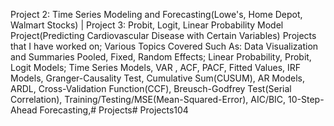 Project 2: Time Series Modeling and Forecasting(Lowe's, Home Depot, Walmart Stocks) | Project 3: Probit, Logit, Linear Probability Model Project(Predicting Cardiovascular Disease with Certain Variables)
Projects that I have worked on; Various Topics Covered Such As: Data Visualization and Summaries Pooled, Fixed, Random Effects; Linear Probability, Probit, Logit Models; Time Series Models, VAR , ACF, PACF, Fitted Values, IRF Models, Granger-Causality Test, Cumulative Sum(CUSUM), AR Models, ARDL, Cross-Validation Function(CCF), Breusch-Godfrey Test(Serial Correlation), Training/Testing/MSE(Mean-Squared-Error), AIC/BIC, 10-Step-Ahead Forecasting,# Projects# Projects104
